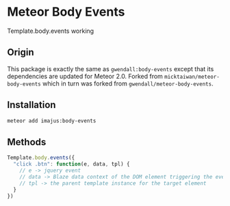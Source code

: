 Meteor Body Events
===================

Template.body.events working

Origin
------------
This package is exactly the same as `gwendall:body-events` except that its dependencies are updated for Meteor 2.0.
Forked from `micktaiwan/meteor-body-events` which in turn was forked from `gwendall/meteor-body-events`.

Installation
------------

``` sh
meteor add imajus:body-events
```

Methods
-------


``` javascript
Template.body.events({
  "click .btn": function(e, data, tpl) {
    // e -> jquery event
    // data -> Blaze data context of the DOM element triggering the event handler
    // tpl -> the parent template instance for the target element
  }
})
```
